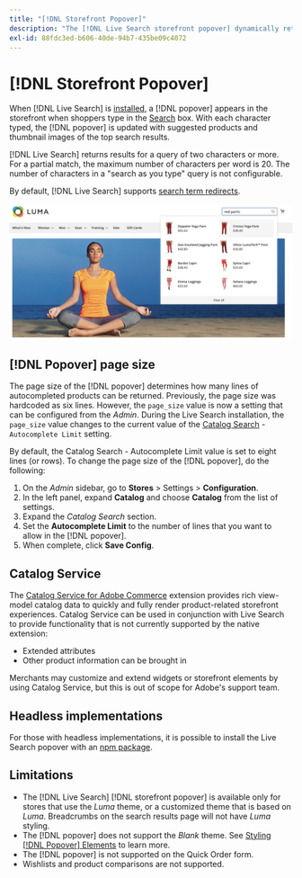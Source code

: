 ```yaml
---
title: "[!DNL Storefront Popover]"
description: "The [!DNL Live Search storefront popover] dynamically returns suggested products and thumbnails."
exl-id: 88fdc3ed-b606-40de-94b7-435be09c4072
---
```

# [!DNL Storefront Popover]

When [!DNL Live Search] is [installed](install.md), a [!DNL popover] appears in the storefront when shoppers type in the [Search](https://experienceleague.adobe.com/docs/commerce-admin/catalog/catalog/search/search.html#quick-search) box. With each character typed, the [!DNL popover] is updated with suggested products and thumbnail images of the top search results.

[!DNL Live Search] returns results for a query of two characters or more. For a partial match, the maximum number of characters per word is 20. The number of characters in a "search as you type" query is not configurable.

By default, [!DNL Live Search] supports [search term redirects](https://experienceleague.adobe.com/docs/commerce-admin/catalog/catalog/search/search-terms.html).

![[!DNL Live Search popover]](assets/storefront-search-as-you-type.png)

## [!DNL Popover] page size

The page size of the [!DNL popover] determines how many lines of autocompleted products can be returned. Previously, the page size was hardcoded as six lines. However, the `page_size` value is now a setting that can be configured from the *Admin*. During the Live Search installation, the `page_size` value changes to the current value of the [Catalog Search](https://experienceleague.adobe.com/docs/commerce-admin/config/catalog/catalog.html) - `Autocomplete Limit` setting.

 By default, the Catalog Search - Autocomplete Limit value is set to eight lines (or rows). To change the page size of the [!DNL popover], do the following:

1. On the *Admin* sidebar, go to **Stores** > Settings > **Configuration**.
1. In the left panel, expand **Catalog** and choose **Catalog** from the list of settings.
1. Expand the *Catalog Search* section.
1. Set the **Autocomplete Limit** to the number of lines that you want to allow in the [!DNL popover].
1. When complete, click **Save Config**.

## Catalog Service

The [Catalog Service for Adobe Commerce](../catalog-service/overview.md) extension provides rich view-model catalog data to quickly and fully render product-related storefront experiences. Catalog Service can be used in conjunction with Live Search to provide functionality that is not currently supported by the native extension:

* Extended attributes
* Other product information can be brought in

 Merchants may customize and extend widgets or storefront elements by using Catalog Service, but this is out of scope for Adobe's support team.

## Headless implementations

For those with headless implementations, it is possible to install the Live Search popover with an [npm package](https://www.npmjs.com/package/@magento/ds-livesearch-storefront-utils).

## Limitations

* The [!DNL Live Search] [!DNL storefront popover] is available only for stores that use the *Luma* theme, or a customized theme that is based on *Luma*. Breadcrumbs on the search results page will not have *Luma* styling.
* The [!DNL popover] does not support the *Blank* theme. See [Styling [!DNL Popover] Elements](storefront-popover-styling.md) to learn more.
* The [!DNL popover] is not supported on the Quick Order form.
* Wishlists and product comparisons are not supported.
